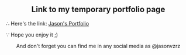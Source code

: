 <h2 align="center">Link to my temporary portfolio page</h2>

<p align="left">∴ Here's the link: <a href="https://jasonvzrz.github.io">Jason's Portfolio</a> </p>

<p align="left">∵ Hope you enjoy it ;)</p>

<p align="center">And don't forget you can find me in any social media as @jasonvzrz</p>
